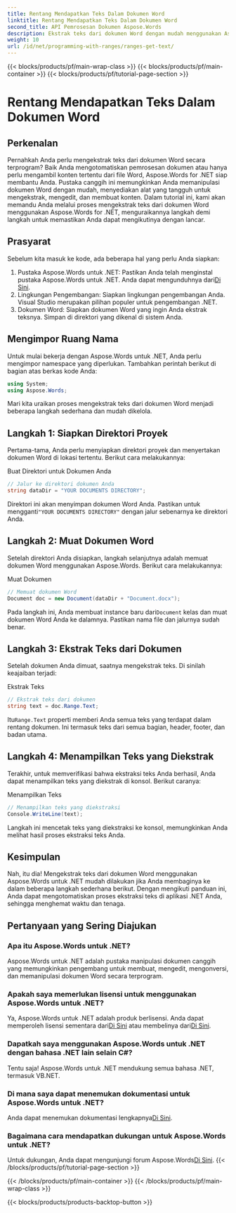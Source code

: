 ```yaml
---
title: Rentang Mendapatkan Teks Dalam Dokumen Word
linktitle: Rentang Mendapatkan Teks Dalam Dokumen Word
second_title: API Pemrosesan Dokumen Aspose.Words
description: Ekstrak teks dari dokumen Word dengan mudah menggunakan Aspose.Words untuk .NET. Ikuti panduan terperinci kami untuk memulai dengan mudah.
weight: 10
url: /id/net/programming-with-ranges/ranges-get-text/
---
```


{{< blocks/products/pf/main-wrap-class >}}
{{< blocks/products/pf/main-container >}}
{{< blocks/products/pf/tutorial-page-section >}}

# Rentang Mendapatkan Teks Dalam Dokumen Word

## Perkenalan

Pernahkah Anda perlu mengekstrak teks dari dokumen Word secara terprogram? Baik Anda mengotomatiskan pemrosesan dokumen atau hanya perlu mengambil konten tertentu dari file Word, Aspose.Words for .NET siap membantu Anda. Pustaka canggih ini memungkinkan Anda memanipulasi dokumen Word dengan mudah, menyediakan alat yang tangguh untuk mengekstrak, mengedit, dan membuat konten. Dalam tutorial ini, kami akan memandu Anda melalui proses mengekstrak teks dari dokumen Word menggunakan Aspose.Words for .NET, menguraikannya langkah demi langkah untuk memastikan Anda dapat mengikutinya dengan lancar.

## Prasyarat

Sebelum kita masuk ke kode, ada beberapa hal yang perlu Anda siapkan:

1.  Pustaka Aspose.Words untuk .NET: Pastikan Anda telah menginstal pustaka Aspose.Words untuk .NET. Anda dapat mengunduhnya dari[Di Sini](https://releases.aspose.com/words/net/).
2. Lingkungan Pengembangan: Siapkan lingkungan pengembangan Anda. Visual Studio merupakan pilihan populer untuk pengembangan .NET.
3. Dokumen Word: Siapkan dokumen Word yang ingin Anda ekstrak teksnya. Simpan di direktori yang dikenal di sistem Anda.

## Mengimpor Ruang Nama

Untuk mulai bekerja dengan Aspose.Words untuk .NET, Anda perlu mengimpor namespace yang diperlukan. Tambahkan perintah berikut di bagian atas berkas kode Anda:

```csharp
using System;
using Aspose.Words;
```

Mari kita uraikan proses mengekstrak teks dari dokumen Word menjadi beberapa langkah sederhana dan mudah dikelola.

## Langkah 1: Siapkan Direktori Proyek

Pertama-tama, Anda perlu menyiapkan direktori proyek dan menyertakan dokumen Word di lokasi tertentu. Berikut cara melakukannya:

Buat Direktori untuk Dokumen Anda

```csharp
// Jalur ke direktori dokumen Anda
string dataDir = "YOUR DOCUMENTS DIRECTORY";
```

 Direktori ini akan menyimpan dokumen Word Anda. Pastikan untuk mengganti`"YOUR DOCUMENTS DIRECTORY"` dengan jalur sebenarnya ke direktori Anda.

## Langkah 2: Muat Dokumen Word

Setelah direktori Anda disiapkan, langkah selanjutnya adalah memuat dokumen Word menggunakan Aspose.Words. Berikut cara melakukannya:

Muat Dokumen

```csharp
// Memuat dokumen Word
Document doc = new Document(dataDir + "Document.docx");
```

 Pada langkah ini, Anda membuat instance baru dari`Document` kelas dan muat dokumen Word Anda ke dalamnya. Pastikan nama file dan jalurnya sudah benar.

## Langkah 3: Ekstrak Teks dari Dokumen

Setelah dokumen Anda dimuat, saatnya mengekstrak teks. Di sinilah keajaiban terjadi:

Ekstrak Teks

```csharp
// Ekstrak teks dari dokumen
string text = doc.Range.Text;
```

 Itu`Range.Text` properti memberi Anda semua teks yang terdapat dalam rentang dokumen. Ini termasuk teks dari semua bagian, header, footer, dan badan utama.

## Langkah 4: Menampilkan Teks yang Diekstrak

Terakhir, untuk memverifikasi bahwa ekstraksi teks Anda berhasil, Anda dapat menampilkan teks yang diekstrak di konsol. Berikut caranya:

Menampilkan Teks

```csharp
// Menampilkan teks yang diekstraksi
Console.WriteLine(text);
```

Langkah ini mencetak teks yang diekstraksi ke konsol, memungkinkan Anda melihat hasil proses ekstraksi teks Anda.

## Kesimpulan

Nah, itu dia! Mengekstrak teks dari dokumen Word menggunakan Aspose.Words untuk .NET mudah dilakukan jika Anda membaginya ke dalam beberapa langkah sederhana berikut. Dengan mengikuti panduan ini, Anda dapat mengotomatiskan proses ekstraksi teks di aplikasi .NET Anda, sehingga menghemat waktu dan tenaga.

## Pertanyaan yang Sering Diajukan

### Apa itu Aspose.Words untuk .NET?

Aspose.Words untuk .NET adalah pustaka manipulasi dokumen canggih yang memungkinkan pengembang untuk membuat, mengedit, mengonversi, dan memanipulasi dokumen Word secara terprogram.

### Apakah saya memerlukan lisensi untuk menggunakan Aspose.Words untuk .NET?

 Ya, Aspose.Words untuk .NET adalah produk berlisensi. Anda dapat memperoleh lisensi sementara dari[Di Sini](https://purchase.aspose.com/temporary-license/) atau membelinya dari[Di Sini](https://purchase.aspose.com/buy).

### Dapatkah saya menggunakan Aspose.Words untuk .NET dengan bahasa .NET lain selain C#?

Tentu saja! Aspose.Words untuk .NET mendukung semua bahasa .NET, termasuk VB.NET.

### Di mana saya dapat menemukan dokumentasi untuk Aspose.Words untuk .NET?

 Anda dapat menemukan dokumentasi lengkapnya[Di Sini](https://reference.aspose.com/words/net/).

### Bagaimana cara mendapatkan dukungan untuk Aspose.Words untuk .NET?

 Untuk dukungan, Anda dapat mengunjungi forum Aspose.Words[Di Sini](https://forum.aspose.com/c/words/8).
{{< /blocks/products/pf/tutorial-page-section >}}

{{< /blocks/products/pf/main-container >}}
{{< /blocks/products/pf/main-wrap-class >}}

{{< blocks/products/products-backtop-button >}}
